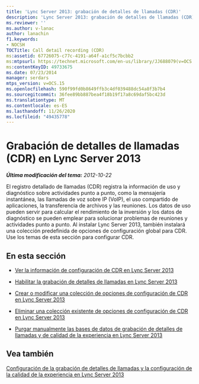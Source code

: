 ```yaml
---
title: 'Lync Server 2013: grabación de detalles de llamadas (CDR)'
description: 'Lync Server 2013: grabación de detalles de llamadas (CDR).'
ms.reviewer: ''
ms.author: v-lanac
author: lanachin
f1.keywords:
- NOCSH
TOCTitle: Call detail recording (CDR)
ms:assetid: 67726075-c77c-4191-a64f-a1cf5c7bcbb2
ms:mtpsurl: https://technet.microsoft.com/en-us/library/JJ688079(v=OCS.15)
ms:contentKeyID: 49733675
ms.date: 07/23/2014
manager: serdars
mtps_version: v=OCS.15
ms.openlocfilehash: 590f99fd0b8649ffb3c4df039488dc54a8f3b7b4
ms.sourcegitcommit: 36fee89bb887bea4f18b19f17a8c69daf5bc423d
ms.translationtype: MT
ms.contentlocale: es-ES
ms.lasthandoff: 11/26/2020
ms.locfileid: "49435778"
---
```

# <a name="call-detail-recording-cdr-in-lync-server-2013"></a>Grabación de detalles de llamadas (CDR) en Lync Server 2013

<div data-xmlns="http://www.w3.org/1999/xhtml">

<div class="topic" data-xmlns="http://www.w3.org/1999/xhtml" data-msxsl="urn:schemas-microsoft-com:xslt" data-cs="https://msdn.microsoft.com/">

<div data-asp="https://msdn2.microsoft.com/asp">



</div>

<div id="mainSection">

<div id="mainBody">

<span> </span>

_**Última modificación del tema:** 2012-10-22_

El registro detallado de llamadas (CDR) registra la información de uso y diagnóstico sobre actividades punto a punto, como la mensajería instantánea, las llamadas de voz sobre IP (VoIP), el uso compartido de aplicaciones, la transferencia de archivos y las reuniones. Los datos de uso pueden servir para calcular el rendimiento de la inversión y los datos de diagnóstico se pueden emplear para solucionar problemas de reuniones y actividades punto a punto. Al instalar Lync Server 2013, también instalará una colección predefinida de opciones de configuración global para CDR. Use los temas de esta sección para configurar CDR.

<div>

## <a name="in-this-section"></a>En esta sección

  - [Ver la información de configuración de CDR en Lync Server 2013](lync-server-2013-view-cdr-configuration-information.md)

  - [Habilitar la grabación de detalles de llamadas en Lync Server 2013](lync-server-2013-enable-call-detail-recording.md)

  - [Crear o modificar una colección de opciones de configuración de CDR en Lync Server 2013](lync-server-2013-create-or-modify-a-collection-of-cdr-configuration-settings.md)

  - [Eliminar una colección existente de opciones de configuración de CDR en Lync Server 2013](lync-server-2013-delete-an-existing-collection-of-cdr-configuration-settings.md)

  - [Purgar manualmente las bases de datos de grabación de detalles de llamadas y de calidad de la experiencia en Lync Server 2013](lync-server-2013-manually-purging-the-call-detail-recording-and-quality-of-experience-databases.md)

</div>

<div>

## <a name="see-also"></a>Vea también


[Configuración de la grabación de detalles de llamadas y la configuración de la calidad de la experiencia en Lync Server 2013](lync-server-2013-configuring-call-detail-recording-and-quality-of-experience-settings.md)  
  

</div>

</div>

<span> </span>

</div>

</div>

</div>

